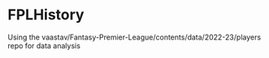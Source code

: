 # FPLHistory
Using the vaastav/Fantasy-Premier-League/contents/data/2022-23/players repo for data analysis
